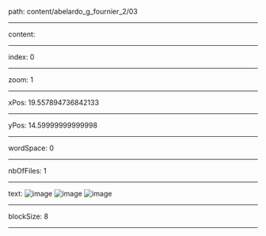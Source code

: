 path: content/abelardo_g_fournier_2/03

----

content: 

----

index: 0

----

zoom: 1

----

xPos: 19.557894736842133

----

yPos: 14.59999999999998

----

wordSpace: 0

----

nbOfFiles: 1

----

text: ![image](03/image-nb-0.jpg)
![image](03/image-nb-1.jpg)
![image](03/image-nb-2.jpg)

----

blockSize: 8

----

